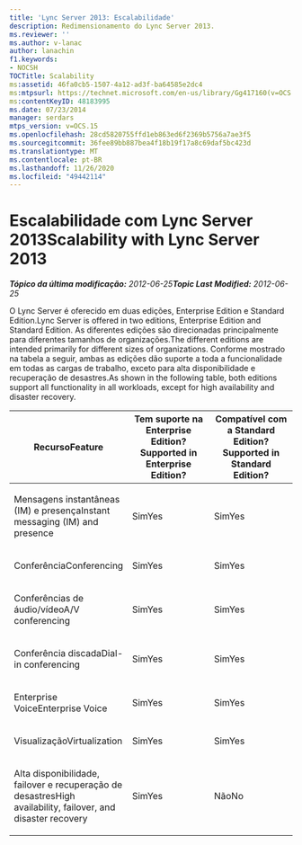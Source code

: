 ```yaml
---
title: 'Lync Server 2013: Escalabilidade'
description: Redimensionamento do Lync Server 2013.
ms.reviewer: ''
ms.author: v-lanac
author: lanachin
f1.keywords:
- NOCSH
TOCTitle: Scalability
ms:assetid: 46fa0cb5-1507-4a12-ad3f-ba64585e2dc4
ms:mtpsurl: https://technet.microsoft.com/en-us/library/Gg417160(v=OCS.15)
ms:contentKeyID: 48183995
ms.date: 07/23/2014
manager: serdars
mtps_version: v=OCS.15
ms.openlocfilehash: 28cd5820755ffd1eb863ed6f2369b5756a7ae3f5
ms.sourcegitcommit: 36fee89bb887bea4f18b19f17a8c69daf5bc423d
ms.translationtype: MT
ms.contentlocale: pt-BR
ms.lasthandoff: 11/26/2020
ms.locfileid: "49442114"
---
```

# <a name="scalability-with-lync-server-2013"></a><span data-ttu-id="d9432-103">Escalabilidade com Lync Server 2013</span><span class="sxs-lookup"><span data-stu-id="d9432-103">Scalability with Lync Server 2013</span></span>

<div data-xmlns="http://www.w3.org/1999/xhtml">

<div class="topic" data-xmlns="http://www.w3.org/1999/xhtml" data-msxsl="urn:schemas-microsoft-com:xslt" data-cs="https://msdn.microsoft.com/">

<div data-asp="https://msdn2.microsoft.com/asp">



</div>

<div id="mainSection">

<div id="mainBody"><span data-ttu-id="d9432-104">

<span> </span></span><span class="sxs-lookup"><span data-stu-id="d9432-104">

<span> </span></span></span>

<span data-ttu-id="d9432-105">_**Tópico da última modificação:** 2012-06-25_</span><span class="sxs-lookup"><span data-stu-id="d9432-105">_**Topic Last Modified:** 2012-06-25_</span></span>

<span data-ttu-id="d9432-106">O Lync Server é oferecido em duas edições, Enterprise Edition e Standard Edition.</span><span class="sxs-lookup"><span data-stu-id="d9432-106">Lync Server is offered in two editions, Enterprise Edition and Standard Edition.</span></span> <span data-ttu-id="d9432-107">As diferentes edições são direcionadas principalmente para diferentes tamanhos de organizações.</span><span class="sxs-lookup"><span data-stu-id="d9432-107">The different editions are intended primarily for different sizes of organizations.</span></span> <span data-ttu-id="d9432-108">Conforme mostrado na tabela a seguir, ambas as edições dão suporte a toda a funcionalidade em todas as cargas de trabalho, exceto para alta disponibilidade e recuperação de desastres.</span><span class="sxs-lookup"><span data-stu-id="d9432-108">As shown in the following table, both editions support all functionality in all workloads, except for high availability and disaster recovery.</span></span>


<table>
<colgroup>
<col style="width: 33%" />
<col style="width: 33%" />
<col style="width: 33%" />
</colgroup>
<thead>
<tr class="header">
<th><span data-ttu-id="d9432-109">Recurso</span><span class="sxs-lookup"><span data-stu-id="d9432-109">Feature</span></span></th>
<th><span data-ttu-id="d9432-110">Tem suporte na Enterprise Edition?</span><span class="sxs-lookup"><span data-stu-id="d9432-110">Supported in Enterprise Edition?</span></span></th>
<th><span data-ttu-id="d9432-111">Compatível com a Standard Edition?</span><span class="sxs-lookup"><span data-stu-id="d9432-111">Supported in Standard Edition?</span></span></th>
</tr>
</thead>
<tbody>
<tr class="odd">
<td><p><span data-ttu-id="d9432-112">Mensagens instantâneas (IM) e presença</span><span class="sxs-lookup"><span data-stu-id="d9432-112">Instant messaging (IM) and presence</span></span></p></td>
<td><p><span data-ttu-id="d9432-113">Sim</span><span class="sxs-lookup"><span data-stu-id="d9432-113">Yes</span></span></p></td>
<td><p><span data-ttu-id="d9432-114">Sim</span><span class="sxs-lookup"><span data-stu-id="d9432-114">Yes</span></span></p></td>
</tr>
<tr class="even">
<td><p><span data-ttu-id="d9432-115">Conferência</span><span class="sxs-lookup"><span data-stu-id="d9432-115">Conferencing</span></span></p></td>
<td><p><span data-ttu-id="d9432-116">Sim</span><span class="sxs-lookup"><span data-stu-id="d9432-116">Yes</span></span></p></td>
<td><p><span data-ttu-id="d9432-117">Sim</span><span class="sxs-lookup"><span data-stu-id="d9432-117">Yes</span></span></p></td>
</tr>
<tr class="odd">
<td><p><span data-ttu-id="d9432-118">Conferências de áudio/vídeo</span><span class="sxs-lookup"><span data-stu-id="d9432-118">A/V conferencing</span></span></p></td>
<td><p><span data-ttu-id="d9432-119">Sim</span><span class="sxs-lookup"><span data-stu-id="d9432-119">Yes</span></span></p></td>
<td><p><span data-ttu-id="d9432-120">Sim</span><span class="sxs-lookup"><span data-stu-id="d9432-120">Yes</span></span></p></td>
</tr>
<tr class="even">
<td><p><span data-ttu-id="d9432-121">Conferência discada</span><span class="sxs-lookup"><span data-stu-id="d9432-121">Dial-in conferencing</span></span></p></td>
<td><p><span data-ttu-id="d9432-122">Sim</span><span class="sxs-lookup"><span data-stu-id="d9432-122">Yes</span></span></p></td>
<td><p><span data-ttu-id="d9432-123">Sim</span><span class="sxs-lookup"><span data-stu-id="d9432-123">Yes</span></span></p></td>
</tr>
<tr class="odd">
<td><p><span data-ttu-id="d9432-124">Enterprise Voice</span><span class="sxs-lookup"><span data-stu-id="d9432-124">Enterprise Voice</span></span></p></td>
<td><p><span data-ttu-id="d9432-125">Sim</span><span class="sxs-lookup"><span data-stu-id="d9432-125">Yes</span></span></p></td>
<td><p><span data-ttu-id="d9432-126">Sim</span><span class="sxs-lookup"><span data-stu-id="d9432-126">Yes</span></span></p></td>
</tr>
<tr class="even">
<td><p><span data-ttu-id="d9432-127">Visualização</span><span class="sxs-lookup"><span data-stu-id="d9432-127">Virtualization</span></span></p></td>
<td><p><span data-ttu-id="d9432-128">Sim</span><span class="sxs-lookup"><span data-stu-id="d9432-128">Yes</span></span></p></td>
<td><p><span data-ttu-id="d9432-129">Sim</span><span class="sxs-lookup"><span data-stu-id="d9432-129">Yes</span></span></p></td>
</tr>
<tr class="odd">
<td><p><span data-ttu-id="d9432-130">Alta disponibilidade, failover e recuperação de desastres</span><span class="sxs-lookup"><span data-stu-id="d9432-130">High availability, failover, and disaster recovery</span></span></p></td>
<td><p><span data-ttu-id="d9432-131">Sim</span><span class="sxs-lookup"><span data-stu-id="d9432-131">Yes</span></span></p></td>
<td><p><span data-ttu-id="d9432-132">Não</span><span class="sxs-lookup"><span data-stu-id="d9432-132">No</span></span></p></td>
</tr>
</tbody>
</table><span data-ttu-id="d9432-133">


</div>

<span> </span>

</div>

</div>

</span><span class="sxs-lookup"><span data-stu-id="d9432-133">


</div>

<span> </span>

</div>

</div>

</span></span></div>

